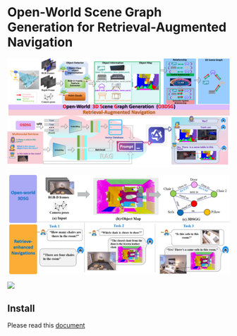 # Open-World Scene Graph Generation for Retrieval-Augmented Navigation  

![](https://github.com/Quan-zzx/3DSU/blob/main/image/framework.png?raw=true)


![](https://github.com/Quan-zzx/3DSU/blob/main/image/scene.png?raw=true)


![](https://github.com/Quan-zzx/3DSU/blob/main/image/demo.gif)   


## Install
Please read this [document](https://github.com/Quan-zzx/3DSU/blob/main/env.md)
